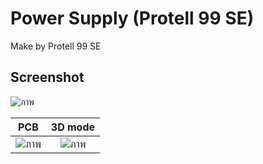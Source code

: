 # Power Supply (Protell 99 SE)

Make by Protell 99 SE

## Screenshot
![ภาพ](https://user-images.githubusercontent.com/50146617/144702866-42e25957-5014-4a9c-a572-41c3ea0acc56.png)

| PCB | 3D mode |
|:-:|:-----:|
|![ภาพ](https://user-images.githubusercontent.com/50146617/144702873-0e8f0d26-19ca-4074-8e69-ac5b2b6cd86f.png)|![ภาพ](https://user-images.githubusercontent.com/50146617/144702876-1ba510c9-ff6c-4844-94b3-a383a0d79fd3.png)|
